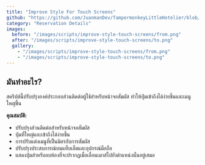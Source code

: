 ```yaml
---
title: "Improve Style For Touch Screens"
github: "https://github.com/JuanmanDev/TampermonkeyLittleHotelier/blob/main/frontdesk/reservationDetails/improveStyleForTouchScreens.user.js"
category: "Reservation Details"
images:
  before: "/images/scripts/improve-style-touch-screens/from.png"
  after: "/images/scripts/improve-style-touch-screens/to.png"
  gallery:
    - "/images/scripts/improve-style-touch-screens/from.png"
    - "/images/scripts/improve-style-touch-screens/to.png"
---
```


## มันทำอะไร?

สคริปต์นี้ปรับปรุงองค์ประกอบส่วนติดต่อผู้ใช้สำหรับหน้าจอสัมผัส ทำให้ปุ่มเข้าถึงได้ง่ายขึ้นและเมนูใหญ่ขึ้น

**คุณสมบัติ:**
- ปรับปรุงส่วนติดต่อสำหรับหน้าจอสัมผัส
- ปุ่มที่ใหญ่และเข้าถึงได้ง่ายขึ้น
- การปรับแต่งเมนูที่เป็นมิตรกับการสัมผัส
- ปรับปรุงประสบการณ์บนแท็บเล็ตและอุปกรณ์มือถือ
- แสดงปุ่มสำหรับลบห้องที่จะปรากฏเมื่อเลื่อนเมาส์ไปยังตำแหน่งนั้นอยู่เสมอ
